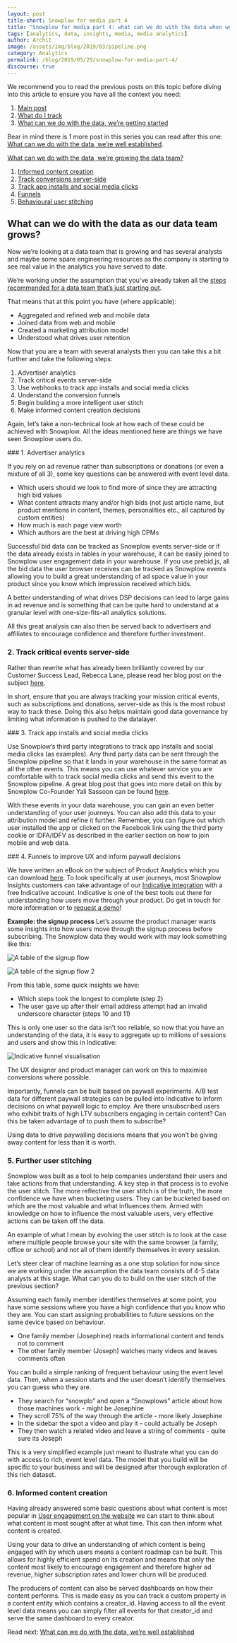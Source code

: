 ```yaml
---
layout: post
title-short: Snowplow for media part 4
title: "Snowplow for media part 4: what can we do with the data when we're growing?"
tags: [analytics, data, insights, media, media analytics]
author: Archit
image: /assets/img/blog/2019/03/pipeline.png
category: Analytics
permalink: /blog/2019/05/29/snowplow-for-media-part-4/
discourse: true
---
```


We recommend you to read the previous posts on this topic before diving into this article to ensure you have all the context you need:
1. [Main post](https://snowplowanalytics.com/blog/2019/05/29/snowplow-for-media-part-1/)
2. [What do I track](https://snowplowanalytics.com/blog/2019/05/29/snowplow-for-media-part-2/)
3. [What can we do with the data, we’re getting started](https://snowplowanalytics.com/blog/2019/05/29/snowplow-for-media-part-3/)

Bear in mind there is 1 more post in this series you can read after this one: [What can we do with the data, we’re well established](https://snowplowanalytics.com/blog/2019/05/29/snowplow-for-media-part-5/).

[What can we do with the data, we’re growing the data team?](#what-can-we-do-with-the-data-were-growing-the-data-team)
1. [Informed content creation](#informed-content-creation)
2. [Track conversions server-side](#track-conversions-server-side)
3. [Track app installs and social media clicks](#track-app-installs-and-social-media-clicks)
4. [Funnels](#funnels)
5. [Behavioural user stitching](#behavioural-user-stitching)

## What can we do with the data as our data team grows?

Now we’re looking at a data team that is growing and has several analysts and maybe some spare engineering resources as the company is starting to see real value in the analytics you have served to date.

We’re working under the assumption that you’ve already taken all the [steps recommended for a data team that’s just starting out](https://snowplowanalytics.com/blog/2019/05/29/snowplow-for-media-part-3/).

That means that at this point you have (where applicable):

- Aggregated and refined web and mobile data
- Joined data from web and mobile
- Created a marketing attribution model
- Understood what drives user retention

Now that you are a team with several analysts then you can take this a bit further and take the following steps:

1. Advertiser analytics
2. Track critical events server-side
3. Use webhooks to track app installs and social media clicks
4. Understand the conversion funnels
5. Begin building a more intelligent user stitch
6. Make informed content creation decisions

Again, let’s take a non-technical look at how each of these could be achieved with Snowplow. All the ideas mentioned here are things we have seen Snowplow users do.

### 1. Advertiser analytics

If you rely on ad revenue rather than subscriptions or donations (or even a mixture of all 3), some key questions can be answered with event level data.

- Which users should we look to find more of since they are attracting high bid values
- What content attracts many and/or high bids (not just article name, but product mentions in content, themes, personalities etc., all captured by custom entities)
- How much is each page view worth
- Which authors are the best at driving high CPMs

Successful bid data can be tracked as Snowplow events server-side or if the data already exists in tables in your warehouse, it can be easily joined to Snowplow user engagement data in your warehouse. If you use prebid.js, all the bid data the user browser receives can be tracked as Snowplow events allowing you to build a great understanding of ad space value in your product since you know which impression received which bids.

A better understanding of what drives DSP decisions can lead to large gains in ad revenue and is something that can be quite hard to understand at a granular level with one-size-fits-all analytics solutions.

All this great analysis can also then be served back to advertisers and affiliates to encourage confidence and therefore further investment.

### 2. Track critical events server-side

Rather than rewrite what has already been brilliantly covered by our Customer Success Lead, Rebecca Lane, please read her blog post on the subject [here](https://snowplowanalytics.com/blog/2019/02/05/how-server-side-tracking-fills-holes-in-your-data-and-improves-your-analytics/).

In short, ensure that you are always tracking your mission critical events, such as subscriptions and donations, server-side as this is the most robust way to track these. Doing this also helps maintain good data governance by limiting what information is pushed to the datalayer.

### 3. Track app installs and social media clicks

Use Snowplow’s third party integrations to track app installs and social media clicks (as examples). Any third party data can be sent through the Snowplow pipeline so that it lands in your warehouse in the same format as all the other events. This means you can use whatever service you are comfortable with to track social media clicks and send this event to the Snowplow pipeline. A great blog post that goes into more detail on this by Snowplow Co-Founder Yali Sassoon can be found [here](https://snowplowanalytics.com/blog/2016/03/07/ad-impression-and-click-tracking-with-snowplow/).

With these events in your data warehouse, you can gain an even better understanding of your user journeys. You can also add this data to your attribution model and refine it further. Remember, you can figure out which user installed the app or clicked on the Facebook link using the third party cookie or IDFA/IDFV as described in the earlier section on how to join mobile and web data.


### 4. Funnels to improve UX and inform paywall decisions

We have written an eBook on the subject of Product Analytics which you can download [here](https://go.snowplowanalytics.com/l/571483/2018-06-26/2z9m4gd?utm_source=snp-ebook&utm_medium=cta-button-blog&utm_content=product-analytics-series-1). To look specifically at user journeys, most Snowplow Insights customers can take advantage of our [Indicative integration](https://snowplowanalytics.com/blog/2018/09/20/snowplow-indicative-relay-released/) with a free Indicative account. Indicative is one of the best tools out there for understanding how users move through your product. Do get in touch for more information or to [request a demo](https://snowplowanalytics.com/request-demo/)!

**Example: the signup process**
Let’s assume the product manager wants some insights into how users move through the signup process before subscribing. The Snowplow data they would work with may look something like this:

![A table of the signup flow][signup-flow-table]

![A table of the signup flow 2][signup-flow-table-2]

From this table, some quick insights we have:

- Which steps took the longest to complete (step 2)
- The user gave up after their email address attempt had an invalid underscore character (steps 10 and 11)

This is only one user so the data isn’t too reliable, so now that you have an understanding of the data, it is easy to aggregate up to millions of sessions and users and show this in Indicative:

![Indicative funnel visualisation][indicative-funnel]

The UX designer and product manager can work on this to maximise conversions where possible.

Importantly, funnels can be built based on paywall experiments. A/B test data for different paywall strategies can be pulled into Indicative to inform decisions on what paywall logic to employ. Are there unsubscribed users who exhibit traits of high LTV subscribers engaging in certain content? Can this be taken advantage of to push them to subscribe?

Using data to drive paywalling decisions means that you won’t be giving away content for less than it is worth.

### 5. Further user stitching

Snowplow was built as a tool to help companies understand their users and take actions from that understanding. A key step in that process is to evolve the user stitch. The more reflective the user stitch is of the truth, the more confidence we have when bucketing users. They can be bucketed based on which are the most valuable and what influences them. Armed with knowledge on how to influence the most valuable users, very effective actions can be taken off the data.

An example of what I mean by evolving the user stitch is to look at the case where multiple people browse your site with the same browser (a family, office or school) and not all of them identify themselves in every session.

Let’s steer clear of machine learning as a one stop solution for now since we are working under the assumption the data team consists of 4-5 data analysts at this stage. What can you do to build on the user stitch of the previous section?

Assuming each family member identifies themselves at some point, you have some sessions where you have a high confidence that you know who they are. You can start assigning probabilities to future sessions on the same device based on behaviour.

- One family member (Josephine) reads informational content and tends not to comment
- The other family member (Joseph) watches many videos and leaves comments often

You can build a simple ranking of frequent behaviour using the event level data. Then, when a session starts and the user doesn’t identify themselves you can guess who they are.

- They search for “snowplo” and open a “Snowplows” article about how those machines work - might be Josephine
- They scroll 75% of the way through the article - more likely Josephine
- In the sidebar the spot a video and play it - could actually be Joseph
- They then watch a related video and leave a string of comments - quite sure its Joseph

This is a very simplified example just meant to illustrate what you can do with access to rich, event level data. The model that you build will be specific to your business and will be designed after thorough exploration of this rich dataset.

### 6. Informed content creation

Having already answered some basic questions about what content is most popular in [User engagement on the website](https://snowplowanalytics.com/blog/2019/05/29/snowplow-for-media-part-3/#user-engagement-on-the-website) we can start to think about what content is most sought after at what time. This can then inform what content is created.

Using your data to drive an understanding of which content is being engaged with by which users means a content roadmap can be built. This allows for highly efficient spend on its creation and means that only the content most likely to encourage engagement and therefore higher ad revenue, higher subscription rates and lower churn will be produced.

The producers of content can also be served dashboards on how their content performs. This is made easy as you can track a custom property in a content entity which contains a creator_id. Having access to all the event level data means you can simply filter all events for that creator_id and serve the same dashboard to every creator.

Read next: [What can we do with the data, we’re well established](https://snowplowanalytics.com/blog/2019/05/29/snowplow-for-media-part-5/)

[signup-flow-table]: /assets/img/blog/2019/05/sign-up-flow-table.png
[signup-flow-table-2]: /assets/img/blog/2019/05/sign-up-flow-table-2.png
[indicative-funnel]: assets/img/blog/2019/05/indicative-funnel.png
